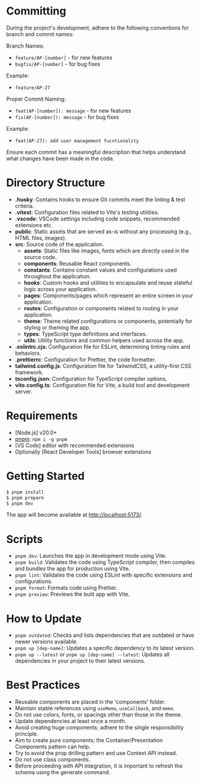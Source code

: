 # Committing
During the project's development, adhere to the following conventions for branch and commit names:

Branch Names:
- `feature/AP-[number]` - for new features
- `bugfix/AP-[number]` - for bug fixes

Example:
- `feature/AP-27` 
  
Proper Commit Naming:
- `feat(AP-[number]): message` - for new features
- `fix(AP-[number]): message` - for bug fixes

Example:
- `feat(AP-27): add user management fucntionality`
  
Ensure each commit has a meaningful description that helps understand what changes have been made in the code.


# Directory Structure

- **.husky**: Contains hooks to ensure Git commits meet the linting & test criteria.
- **.vitest**: Configuration files related to Vite's testing utilities.
- **.vscode**: VSCode settings including code snippets, recommended extensions etc.
- **public**: Static assets that are served as-is without any processing (e.g., HTML files, images).
- **src**: Source code of the application.
  - **assets**: Static files like images, fonts which are directly used in the source code.
  - **components**: Reusable React components.
  - **constants**: Contains constant values and configurations used throughout the application.
  - **hooks**: Custom hooks and utilities to encapsulate and reuse stateful logic across your application.
  - **pages**: Components/pages which represent an entire screen in your application.
  - **routes**: Configuration or components related to routing in your application.
  - **theme**: Theme related configurations or components, potentially for styling or theming the app.
  - **types**: TypeScript type definitions and interfaces.
  - **utils**: Utility functions and common helpers used across the app.
- **.eslintrc.cjs**: Configuration file for ESLint, determining linting rules and behaviors.
- **.prettierrc**: Configuration for Prettier, the code formatter.
- **tailwind.config.js**: Configuration file for TailwindCSS, a utility-first CSS framework.
- **tsconfig.json**: Configuration for TypeScript compiler options.
- **vite.config.ts**: Configuration file for Vite, a build tool and development server.

# Requirements

- [Node.js] v20.0+
- [pnpm](https://www.npmjs.com/package/pnpm): `npm i -g pnpm`
- [VS Code] editor with recommended extensions
- Optionally [React Developer Tools] browser extensions

# Getting Started

```bash
$ pnpm install
$ pnpm prepare
$ pnpm dev
```

The app will become available at [http://localhost:5173/](http://localhost:5173/).

# Scripts

- `pnpm dev`: Launches the app in development mode using Vite.
- `pnpm build`: Validates the code using TypeScript compiler, then compiles and bundles the app for production using Vite.
- `pnpm lint`: Validates the code using ESLint with specific extensions and configurations.
- `pnpm format`: Formats code using Prettier.
- `pnpm preview`: Previews the built app with Vite.

# How to Update

- `pnpm outdated`: Checks and lists dependencies that are outdated or have newer versions available.
- `pnpm up [dep-name]`: Updates a specific dependency to its latest version.
- `pnpm up --latest` or `pnpm up [dep-name] --latest`: Updates all dependencies in your project to their latest versions.

# Best Practices

- Reusable components are placed in the 'components' folder.
- Maintain stable references using `useMemo`, `useCallback`, and `memo`.
- Do not use colors, fonts, or spacings other than those in the theme.
- Update dependencies at least once a month.
- Avoid creating huge components; adhere to the single responsibility principle.
- Aim to create pure components; the Container/Presentation Components pattern can help.
- Try to avoid the prop drilling pattern and use Context API instead.
- Do not use class components.
- Before proceeding with API integration, it is important to refresh the schema using the generate command.
